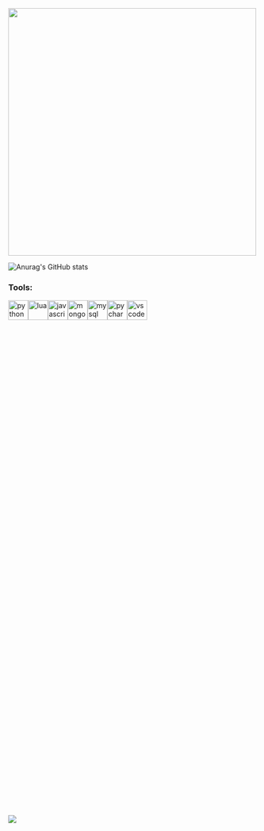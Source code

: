   <img align="center" width="500" src="https://s12.gifyu.com/images/SVy8L.gif">

  ![Anurag's GitHub stats](https://github-readme-stats.vercel.app/api?username=purrre&theme=midnight-purple&show_icons=true)

<h3 align="left">Tools:</h3>
<div style="display: flex; margin-bottom: 1000px;">
    <img src="https://cdn.jsdelivr.net/gh/devicons/devicon@latest/icons/python/python-original.svg" alt="python" width="40" height="40"/> </a>
    <img src="https://cdn.jsdelivr.net/gh/devicons/devicon@latest/icons/lua/lua-original.svg" alt="lua" width="40" height="40"/> </a>
    <img src="https://cdn.jsdelivr.net/gh/devicons/devicon@latest/icons/javascript/javascript-original.svg" alt="javascript" width="40" height="40"/> </a>
    <img src="https://cdn.jsdelivr.net/gh/devicons/devicon@latest/icons/mongodb/mongodb-original.svg" alt="mongo" width="40" height="40"/> </a>
    <img src="https://cdn.jsdelivr.net/gh/devicons/devicon@latest/icons/mysql/mysql-original-wordmark.svg" alt="mysql" width="40" height="40"/> </a>
    <img src="https://cdn.jsdelivr.net/gh/devicons/devicon@latest/icons/pycharm/pycharm-original.svg" alt="pycharm" width="40" height="40"/> </a>
    <img src="https://cdn.jsdelivr.net/gh/devicons/devicon@latest/icons/vscode/vscode-original.svg" alt="vscode" width="40" height="40"/> </a>
</div>

![](https://github-readme-stats.vercel.app/api/top-langs/?username=purrre&layout=compact)
